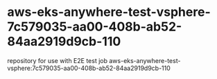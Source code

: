 # aws-eks-anywhere-test-vsphere-7c579035-aa00-408b-ab52-84aa2919d9cb-110
repository for use with E2E test job aws-eks-anywhere-test-vsphere:7c579035-aa00-408b-ab52-84aa2919d9cb-110
